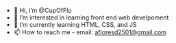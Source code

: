 - 👋 Hi, I’m @CupOfFlo
- 👀 I’m interested in learning front end web develpoment
- 🌱 I’m currently learning HTML, CSS, and JS
- 📫 How to reach me - email: afloresd2501@gmail.com

<!---
CupOfFlo/CupOfFlo is a ✨ special ✨ repository because its `README.md` (this file) appears on your GitHub profile.
You can click the Preview link to take a look at your changes.
--->
